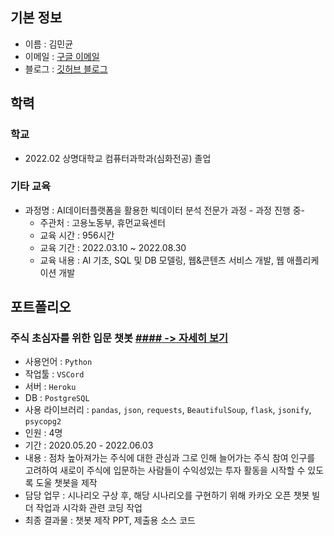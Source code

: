 ## 기본 정보

- 이름 : 김민균
- 이메일 : [구글 이메일](mailto:alsrbs0219@gmail.com)
- 블로그 : [깃허브 블로그](https://kmk3593.github.io/)

## 학력

### 학교

- 2022.02 상명대학교 컴퓨터과학과(심화전공) 졸업

### 기타 교육

- 과정명 : AI데이터플랫폼을 활용한 빅데이터 분석 전문가 과정  - 과정 진행 중-
    - 주관처 : 고용노동부, 휴먼교육센터
    - 교육 시간 : 956시간
    - 교육 기간 : 2022.03.10 ~ 2022.08.30
    - 교육 내용 : AI 기초, SQL 및 DB 모델링, 웹&콘텐츠 서비스 개발, 웹 애플리케이션 개발

## 포트폴리오

### 주식 초심자를 위한 입문 챗봇  [#### -> 자세히 보기](https://github.com/kmk3593/kakao_chatbot_stock)

- 사용언어 : `Python`
- 작업툴 : `VSCord`
- 서버 : `Heroku`
- DB : `PostgreSQL`
- 사용 라이브러리 : `pandas`, `json`, `requests`, `BeautifulSoup`, `flask`, `jsonify`, `psycopg2`
- 인원 : 4명
- 기간 : 2020.05.20 - 2022.06.03
- 내용 : 점차 높아져가는 주식에 대한 관심과 그로 인해 늘어가는 주식 참여 인구를 고려하여 새로이 주식에 입문하는 사람들이 수익성있는 투자 활동을 시작할 수 있도록 도울 챗봇을 제작
- 담당 업무 : 시나리오 구상 후, 해당 시나리오를 구현하기 위해 카카오 오픈 챗봇 빌더 작업과 시각화 관련 코딩 작업
- 최종 결과물 : 챗봇 제작 PPT, 제출용 소스 코드